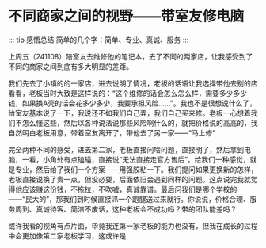 # 不同商家之间的视野——带室友修电脑

::: tip 感悟总结
简单的几个字：简单、专业、真诚、服务
:::

上周五（241108）陪室友去维修他的笔记本，去了不同的两家店，让我感受到了不同的商家之间到底有多大明显的差距。

我们先去了小镇的的一家店，进去说明了情况，老板的话语让我选择带他去别的店看看，老板当时大致是这样说的：“这个维修的话会怎么怎么样，需要多少多少钱，如果换A壳的话会花多少多少，我要承担风险……”。我也不是很想说什么了，给室友基本说了一下，我说还不如我们自己弄，我们自己买来修。老板一心想着我们不怎么懂这些，然后以各种说法说那些风险啊什么的，就把价格说的高高的，我自然明白老板用意，带着室友离开了，带他去了另一家——“马上修”

完全两种不同的感受，进去第二家，老板直接问啥问题，直接明了，然后拿到电脑，一看，小角处有点磕碰，直接说“无法直接走官方售后”。给我们一种感觉，就是专业，然后给了我们一个方案——用强胶粘一下。我们提问如果更换新的怎样，老板直接说换了贵一点，但没必要，后面依旧会遇到同样的问题。这点说完我就觉得他应该赚这份钱，不拖拉，不吹嘘，真诚靠谱。最后问我们是哪个学校的——“民大的”，那我们到时候直接沠一个跑腿送过来就行。你说说，价格合理、服务周到、真诚待客、简洁不废话，这种老板会不成功吗？带的团队能差吗？

或许我看的视角有点片面，毕竟我连第一家老板的能力也没有，但我在成长的过程中会更加像第二家老板学习，这或许是
